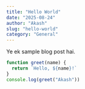 ```yaml
---
title: "Hello World"
date: "2025-08-24"
author: "Akash"
slug: "hello-world"
category: "General"
---
```


Ye ek sample blog post hai.

```js
function greet(name) {
  return `Hello, ${name}!`
}
console.log(greet("Akash"))
